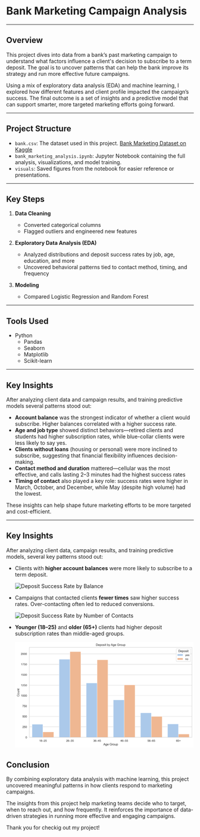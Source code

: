 # Bank Marketing Campaign Analysis
---

## Overview
This project dives into data from a bank’s past marketing campaign to understand what factors influence a client's decision to subscribe to a term deposit. The goal is to uncover patterns that can help the bank improve its strategy and run more effective future campaigns.

Using a mix of exploratory data analysis (EDA) and machine learning, I explored how different features and client profile impacted the campaign’s success. The final outcome is a set of insights and a predictive model that can support smarter, more targeted marketing efforts going forward.

---

## Project Structure

- `bank.csv`: The dataset used in this project. [Bank Marketing Dataset on Kaggle](https://www.kaggle.com/datasets/janiobachmann/bank-marketing-dataset)
- `bank_marketing_analysis.ipynb`: Jupyter Notebook containing the full analysis, visualizations, and model training.
- `visuals`: Saved figures from the notebook for easier reference or presentations.

---

## Key Steps

1. **Data Cleaning**  
   - Converted categorical columns  
   - Flagged outliers and engineered new features

2. **Exploratory Data Analysis (EDA)**  
   - Analyzed distributions and deposit success rates by job, age, education, and more  
   - Uncovered behavioral patterns tied to contact method, timing, and frequency

3. **Modeling**  
   - Compared Logistic Regression and Random Forest

---

## Tools Used

- Python
    * Pandas
    * Seaborn
    * Matplotlib
    * Scikit-learn
      
---

## Key Insights
After analyzing client data and campaign results, and training predictive models several patterns stood out:

- **Account balance** was the strongest indicator of whether a client would subscribe. Higher balances correlated with a higher success rate.
- **Age and job type** showed distinct behaviors—retired clients and students had higher subscription rates, while blue-collar clients were less likely to say yes.
- **Clients without loans** (housing or personal) were more inclined to subscribe, suggesting that financial flexibility influences decision-making.
- **Contact method and duration** mattered—cellular was the most effective, and calls lasting 2–3 minutes had the highest success rates
- **Timing of contact** also played a key role: success rates were higher in March, October, and December, while May (despite high volume) had the lowest.

These insights can help shape future marketing efforts to be more targeted and cost-efficient.

---

## Key Insights

After analyzing client data, campaign results, and training predictive models, several key patterns stood out:

- Clients with **higher account balances** were more likely to subscribe to a term deposit.
  
  ![Deposit Success Rate by Balance](visuals/deposit_success_rate_by_balance.png)

- Campaigns that contacted clients **fewer times** saw higher success rates. Over-contacting often led to reduced conversions.

  ![Deposit Success Rate by Number of Contacts](visuals/deposit_success_rate_by_contacts.png)

- **Younger (18–25)** and **older (65+)** clients had higher deposit subscription rates than middle-aged groups.

  ![Deposit by Age Group](visuals/deposit_by_age_group.png)

## Conclusion

By combining exploratory data analysis with machine learning, this project uncovered meaningful patterns in how clients respond to marketing campaigns. 

The insights from this project help marketing teams decide who to target, when to reach out, and how frequently. It reinforces the importance of data-driven strategies in running more effective and engaging campaigns.

Thank you for checkig out my project!

